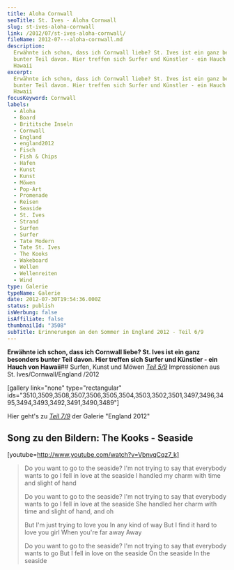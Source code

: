 ```yaml
---
title: Aloha Cornwall
seoTitle: St. Ives - Aloha Cornwall
slug: st-ives-aloha-cornwall
link: /2012/07/st-ives-aloha-cornwall/
fileName: 2012-07---aloha-cornwall.md
description:
  Erwähnte ich schon, dass ich Cornwall liebe? St. Ives ist ein ganz besonders
  bunter Teil davon. Hier treffen sich Surfer und Künstler - ein Hauch von
  Hawaii
excerpt:
  Erwähnte ich schon, dass ich Cornwall liebe? St. Ives ist ein ganz besonders
  bunter Teil davon. Hier treffen sich Surfer und Künstler - ein Hauch von
  Hawaii
focusKeyword: Cornwall
labels:
  - Aloha
  - Board
  - Brititsche Inseln
  - Cornwall
  - England
  - england2012
  - Fisch
  - Fish & Chips
  - Hafen
  - Kunst
  - Kunst
  - Möwen
  - Pop-Art
  - Promenade
  - Reisen
  - Seaside
  - St. Ives
  - Strand
  - Surfen
  - Surfer
  - Tate Modern
  - Tate St. Ives
  - The Kooks
  - Wakeboard
  - Wellen
  - Wellenreiten
  - Wind
type: Galerie
typeName: Galerie
date: 2012-07-30T19:54:36.000Z
status: publish
isWerbung: false
isAffiliate: false
thumbnailId: "3508"
subTitle: Erinnerungen an den Sommer in England 2012 - Teil 6/9
---
```


<strong>Erwähnte ich schon, dass ich Cornwall liebe? St. Ives ist ein ganz
besonders bunter Teil davon. Hier treffen sich Surfer und Künstler - ein Hauch
von Hawaii</strong>## Surfen, Kunst und Möwen<em>
[Teil 5/9](/2012/07/schnappschuss/) </em> Impressionen aus St.
Ives/Cornwall/England /2012

[gallery link="none" type="rectangular"
ids="3510,3509,3508,3507,3506,3505,3504,3503,3502,3501,3497,3496,3495,3494,3493,3492,3491,3490,3489"]

Hier geht's zu <em> [Teil 7/9](/2012/08/eden-project-2/) </em> der Galerie
"England 2012"

## Song zu den Bildern: The Kooks - Seaside

[youtube=http://www.youtube.com/watch?v=VbnvqCqz7_k]

<blockquote>Do you want to go to the seaside?
I'm not trying to say that everybody wants to go
I fell in love at the seaside
I handled my charm with time and slight of hand

Do you want to go to the seaside? I'm not trying to say that everybody wants to
go I fell in love at the seaside She handled her charm with time and slight of
hand, and oh

But I'm just trying to love you In any kind of way But I find it hard to love
you girl When you're far away Away

Do you want to go to the seaside? I'm not trying to say that everybody wants to
go But I fell in love on the seaside On the seaside In the seaside</blockquote>
